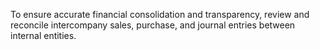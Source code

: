 To ensure accurate financial consolidation and transparency, review and reconcile intercompany sales, purchase, and journal entries between internal entities.